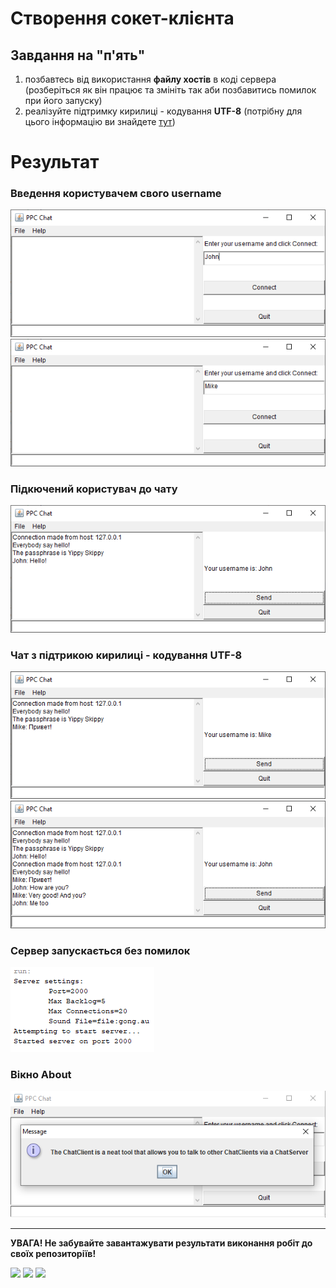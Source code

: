 # Створення сокет-клієнта

## Завдання на "п'ять"
1. позбавтесь від використання **файлу хостів** в коді сервера (розберіться як він працює та змініть так аби позбавитись помилок при його запуску)
2. реалізуйте підтримку кирилиці - кодування **UTF-8** (потрібну для цього інформацію ви знайдете [тут](http://tutorials.jenkov.com/java-io/inputstreamreader.html)) 

# Результат

### Введення користувачем свого username
![](/img/resultConnect.png)
![](/img/resultSecondUserConnect.png)

### Підкючений користувач до чату
![](/img/resultSend.png)

### Чат з підтрикою кирилиці - кодування UTF-8
![](/img/resultUTF-8.png)
![](/img/resultChat.png)

### Сервер запускається без помилок
![](/img/resultStartServer.png)

### Вікно About
![](/img/resultAbout.png)

---
**УВАГА! Не забувайте завантажувати результати виконання робіт до своїх репозиторіїв!**

![](https://img.shields.io/badge/Made%20with-JAVA-red.svg)
![](https://img.shields.io/badge/Made%20with-%20Netbeans-brightgreen.svg)
![](https://img.shields.io/badge/Made%20at-PPC%20NTU%20%22KhPI%22-blue.svg) 
